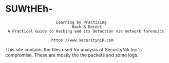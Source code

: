 # SUWtHEh-
                          Learning by Practising 
                                 Hack & Detect 
     A Practical Guide to Hacking and its Detection via network forensics
        
                        https://www.securitynik.com
                        
                   
This site contains the files used for analysis of SecurityNik Inc.'s compromise. These are mostly the the packets and some logs.

